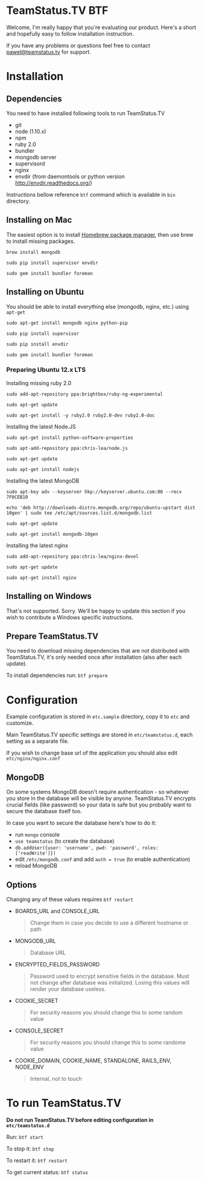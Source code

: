 # TeamStatus.TV BTF

Welcome, I'm really happy that you're evaluating our product. Here's a short and hopefully easy to follow installation instruction.

If you have any problems or questions feel free to contact pawel@teamstatus.tv for support.

# Installation

## Dependencies

You need to have installed following tools to run TeamStatus.TV

* git
* node (1.10.x)
* npm
* ruby 2.0
* bundler
* mongodb server
* supervisord
* nginx
* envdir (from daemontools or python version http://envdir.readthedocs.org/)

Instructions bellow reference `btf` command which is available in `bin` directory.

## Installing on Mac

The easiest option is to install [Homebrew package manager](http://brew.sh), then use brew to install missing packages.

`brew install mongodb`

`sudo pip install supervisor envdir`

`sudo gem install bundler foreman`

## Installing on Ubuntu

You should be able to install everything else (mongodb, nginx, etc.) using `apt-get`

`sudo apt-get install mongodb nginx python-pip`

`sudo pip install supervisor`

`sudo pip install envdir`

`sudo gem install bundler foreman`

### Preparing Ubuntu 12.x LTS

Installing missing ruby 2.0

`sudo add-apt-repository ppa:brightbox/ruby-ng-experimental`

`sudo apt-get update`

`sudo apt-get install -y ruby2.0 ruby2.0-dev ruby2.0-doc`

Installing the latest Node.JS

`sudo apt-get install python-software-properties`

`sudo apt-add-repository ppa:chris-lea/node.js`

`sudo apt-get update`

`sudo apt-get install nodejs`

Installing the latest MongoDB

`sudo apt-key adv --keyserver hkp://keyserver.ubuntu.com:80 --recv 7F0CEB10`

`echo 'deb http://downloads-distro.mongodb.org/repo/ubuntu-upstart dist 10gen' | sudo tee /etc/apt/sources.list.d/mongodb.list`

`sudo apt-get update`

`sudo apt-get install mongodb-10gen`

Installing the latest nginx

`sudo add-apt-repository ppa:chris-lea/nginx-devel`

`sudo apt-get update`

`sudo apt-get install nginx`

## Installing on Windows

That's not supported. Sorry. We'll be happy to update this section if you wish to contribute a Windows specific instructions.

## Prepare TeamStatus.TV

You need to download missing dependencies that are not distributed with TeamStatus.TV, it's only needed once after installation (also after each update).

To install dependencies run: `btf prepare`

# Configuration

Example configuration is stored in `etc.sample` directory, copy it to `etc` and customize.

Main TeamStatus.TV specific settings are stored in `etc/teamstatus.d`, each setting as a separate file.

If you wish to change base url of the application you should also edit `etc/nginx/nginx.conf`

## MongoDB

On some systems MongoDB doesn't require authentication - so whatever you store in the database will be visible by anyone. TeamStatus.TV encrypts crucial fields (like password) so your data is safe but you probably want to secure the database itself too.

In case you want to secure the database here's how to do it:

* run `mongo` console
* `use teamstatus` (to create the database)
* `db.addUser({user: 'username', pwd: 'password', roles: ['readWrite']})`
* edit `/etc/mongodb.conf` and add `auth = true` (to enable authentication)
* reload MongoDB

## Options

Changing any of these values requires `btf restart`

*	BOARDS_URL and CONSOLE_URL

	> Change them in case you decide to use a different hostname or path

* MONGODB_URL

	> Database URL

* ENCRYPTED_FIELDS_PASSWORD

	> Password used to encrypt sensitive fields in the database. Must not change after database was initialized. Losing this values will render your database useless.

* COOKIE_SECRET

	> For security reasons you should change this to some random value

* CONSOLE_SECRET

	> For security reasons you should change this to some randome value

* COOKIE_DOMAIN, COOKIE_NAME, STANDALONE, RAILS_ENV, NODE_ENV

	> Internal, not to touch

# To run TeamStatus.TV

**Do not run TeamStatus.TV before editing configuration in `etc/teamstatus.d`**

Run: `btf start`

To stop it: `btf stop`

To restart it: `btf restart`

To get current status: `btf status`
